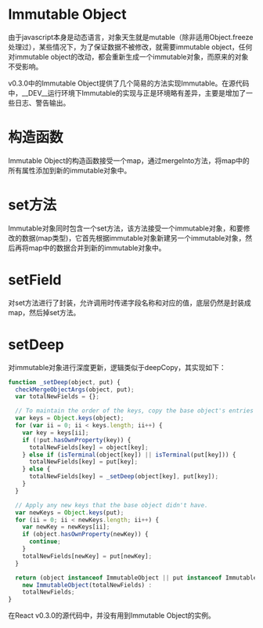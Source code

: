 # Immutable Object

由于javascript本身是动态语言，对象天生就是mutable（除非适用Object.freeze处理过），某些情况下，为了保证数据不被修改，就需要immutable object，任何对immutable object的改动，都会重新生成一个immutable对象，而原来的对象不受影响。

v0.3.0中的Immutable Object提供了几个简易的方法实现Immutable。在源代码中，\_\_DEV\_\_运行环境下Immutable的实现与正是环境略有差异，主要是增加了一些日志、警告输出。

# 构造函数
Immutable Object的构造函数接受一个map，通过mergeInto方法，将map中的所有属性添加到新的immutable对象中。

# set方法
Immutable对象同时包含一个set方法，该方法接受一个immutable对象，和要修改的数据(map类型)，它首先根据immutable对象新建另一个immutable对象，然后再将map中的数据合并到新的immutable对象中。

# setField
对set方法进行了封装，允许调用时传递字段名称和对应的值，底层仍然是封装成map，然后掉set方法。

# setDeep
对immutable对象进行深度更新，逻辑类似于deepCopy，其实现如下：
```javascript
function _setDeep(object, put) {
  checkMergeObjectArgs(object, put);
  var totalNewFields = {};

  // To maintain the order of the keys, copy the base object's entries first.
  var keys = Object.keys(object);
  for (var ii = 0; ii < keys.length; ii++) {
    var key = keys[ii];
    if (!put.hasOwnProperty(key)) {
      totalNewFields[key] = object[key];
    } else if (isTerminal(object[key]) || isTerminal(put[key])) {
      totalNewFields[key] = put[key];
    } else {
      totalNewFields[key] = _setDeep(object[key], put[key]);
    }
  }

  // Apply any new keys that the base object didn't have.
  var newKeys = Object.keys(put);
  for (ii = 0; ii < newKeys.length; ii++) {
    var newKey = newKeys[ii];
    if (object.hasOwnProperty(newKey)) {
      continue;
    }
    totalNewFields[newKey] = put[newKey];
  }

  return (object instanceof ImmutableObject || put instanceof ImmutableObject) ?
    new ImmutableObject(totalNewFields) :
    totalNewFields;
}
```

在React v0.3.0的源代码中，并没有用到Immutable Object的实例。
